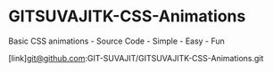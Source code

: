 # GITSUVAJITK-CSS-Animations
Basic CSS animations - Source Code - Simple - Easy - Fun

[link]git@github.com:GIT-SUVAJIT/GITSUVAJITK-CSS-Animations.git
